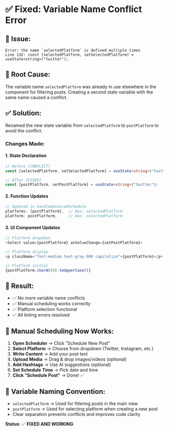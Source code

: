 # ✅ Fixed: Variable Name Conflict Error

## 🔧 **Issue:**
```
Error: the name `selectedPlatform` is defined multiple times
Line 132: const [selectedPlatform, setSelectedPlatform] = useState<string>("twitter");
```

## 🎯 **Root Cause:**
The variable name `selectedPlatform` was already in use elsewhere in the component for filtering posts. Creating a second state variable with the same name caused a conflict.

## ✅ **Solution:**
Renamed the new state variable from `selectedPlatform` to `postPlatform` to avoid the conflict.

### **Changes Made:**

#### **1. State Declaration**
```typescript
// Before (CONFLICT)
const [selectedPlatform, setSelectedPlatform] = useState<string>("twitter");

// After (FIXED)
const [postPlatform, setPostPlatform] = useState<string>("twitter");
```

#### **2. Function Updates**
```typescript
// Updated in handleAdvancedSchedule
platforms: [postPlatform],  // Was: selectedPlatform
platform: postPlatform,     // Was: selectedPlatform
```

#### **3. UI Component Updates**
```typescript
// Platform dropdown
<Select value={postPlatform} onValueChange={setPostPlatform}>

// Platform display
<p className="font-medium text-gray-900 capitalize">{postPlatform}</p>

// Platform initial
{postPlatform.charAt(0).toUpperCase()}
```

## 🎉 **Result:**
- ✅ No more variable name conflicts
- ✅ Manual scheduling works correctly
- ✅ Platform selection functional
- ✅ All linting errors resolved

## 🚀 **Manual Scheduling Now Works:**

1. **Open Scheduler** → Click "Schedule New Post"
2. **Select Platform** → Choose from dropdown (Twitter, Instagram, etc.)
3. **Write Content** → Add your post text
4. **Upload Media** → Drag & drop images/videos (optional)
5. **Add Hashtags** → Use AI suggestions (optional)
6. **Set Schedule Time** → Pick date and time
7. **Click "Schedule Post"** → Done! ✅

## 📝 **Variable Naming Convention:**
- `selectedPlatform` → Used for filtering posts in the main view
- `postPlatform` → Used for selecting platform when creating a new post
- Clear separation prevents conflicts and improves code clarity

**Status**: ✅ **FIXED AND WORKING**






